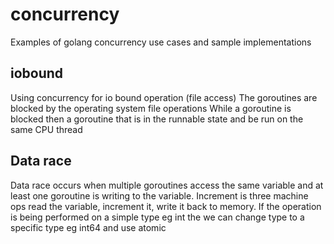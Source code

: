 # concurrency
Examples of golang concurrency use cases and sample implementations

## iobound 
Using concurrency for io bound operation (file access)
The goroutines are blocked by the operating system file operations
While a goroutine is blocked then a goroutine that is in the runnable state and be run on the same CPU thread

## Data race
Data race occurs when multiple goroutines access the same variable and at least one goroutine is writing to the variable. 
Increment  is three machine ops read the variable, increment it, write it back to memory. If the operation is being performed on a simple type eg int the we can change type to a specific type eg int64 and use atomic
 
